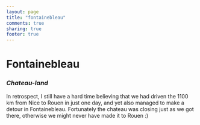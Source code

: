```yaml
---
layout: page
title: "fontainebleau"
comments: true
sharing: true
footer: true
---
```

<h1>Fontainebleau</h1>
<h3><em>Chateau-land</em></h3>

In retrospect, I still have a hard time believing that we had driven the 1100 km from Nice to Rouen in just one day, and yet also managed to make a detour in Fontainebleau. Fortunately the chateau was closing just as we got there, otherwise we might never have made it to Rouen :)

